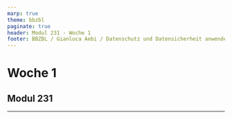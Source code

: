 ```yaml
---
marp: true
theme: bbzbl
paginate: true
header: Modul 231 - Woche 1
footer: BBZBL / Gianluca Aebi / Datenschutz und Datensicherheit anwenden
---
```


<!-- _class: big center -->
# Woche 1
## Modul 231

---
